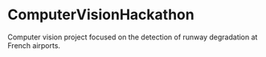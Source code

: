 # ComputerVisionHackathon
Computer vision project focused on the detection of runway degradation at French airports.
